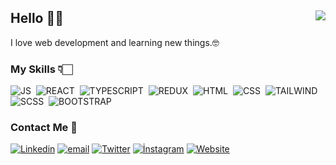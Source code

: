 ## Hello &#128075;&#127995; <img align="right" src="https://komarev.com/ghpvc/?username=yigittasdemir&color=blueviolet">
<p>I love web development and learning new things.&#129299;</p>


### My Skills &#128071;&#127995;
![JS](https://img.shields.io/badge/-JavaScript-141a20?style=flat&logo=Javascript)&nbsp;
![REACT](https://img.shields.io/badge/-React-141a20?style=flat&logo=react&logoColor=61DAFB)&nbsp;
![TYPESCRIPT](https://img.shields.io/badge/TypeScript-141a20?style=flat&logo=typescript&logoColor=79,59,118)&nbsp;
![REDUX](https://img.shields.io/badge/Redux-141a20?style=flat&logo=redux&logoColor=72,59,118)&nbsp;
![HTML](https://img.shields.io/badge/-HTML-141a20?style=flat&logo=HTML5)&nbsp;
![CSS](https://img.shields.io/badge/-CSS-141a20?style=flat&logo=CSS3&logoColor=1572B6)&nbsp;
![TAILWIND](https://img.shields.io/badge/-Tailwind-141a20?style=flat&logo=Tailwind-css&logoColor=193,109,153)&nbsp;
![SCSS](https://img.shields.io/badge/-SASS-141a20?style=flat&logo=Sass&logoColor=193,109,153)&nbsp;
![BOOTSTRAP](https://img.shields.io/badge/Bootstrap-141a20?style=flat&logo=bootstrap&logoColor=79,59,118)&nbsp;

### Contact Me &#128233;
[![Linkedin](https://img.shields.io/badge/-Yigittasdemir-0077B5?style=flate&logo=linkedin&logoColor=white)](https://www.linkedin.com/in/yi%C4%9Fit-ta%C5%9Fdemir-31653a226/)
[![email](https://img.shields.io/badge/-yigittasdemir350@gmail.com-e62117?style=flate&logo=Gmail&logoColor=white)](mailto:yigittasdemir350@gmail.com)
[![Twitter](https://img.shields.io/badge/-Yigittasdemiir-08a0e9?style=flate&logo=twitter&logoColor=white)](https://twitter.com/Yigittasdemiir)
[![İnstagram](https://img.shields.io/badge/-yigittasdemiirr-DD2A7B?style=flate&logo=instagram&logoColor=white)](https://instagram.com/yigittasdemiirr)
[![Website](https://img.shields.io/badge/PersonalWebsite-0077B5?style=flate&logo=web&logoColor=white)](https://yigitdev.vercel.app/)
